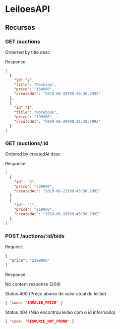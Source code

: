 # LeiloesAPI

## Recursos

### GET /auctions

Orderred by title desc

Response:
```json
[
  { 
    "id" "2", 
    "title": "Desktop", 
    "price": "159900", 
    "createdAt": "2019-06-20T00:30:30.799Z"
  },
  { 
    "id" "1", 
    "title": "Notebook", 
    "price": "199900", 
    "createdAt": "2019-06-20T00:30:30.799Z"
  }
]
```

### GET /auctions/:id
Ordered by createdAt desc

Response:
```json
[
  {
    "id": "2",
    "price": "239900",
    "createdAt": "2019-06-21T00:45:50.799Z"
  }
  {
    "id": "1",
    "price": "219900",
    "createdAt": "2019-06-20T00:45:50.799Z"
  }
]
```


### POST /auctions/:id/bids

Request:
```json
{
  "price": "2199000"
}
```

Response:

No content response (204)

Status 400 (Preço abaixo do valor atual do leilão)
```json
{ "code: "INVALID_PRICE" }
```

Status 404 (Não encontrou leilão com o id informado)
```json
{ "code: "RESOURCE_NOT_FOUND" }
```